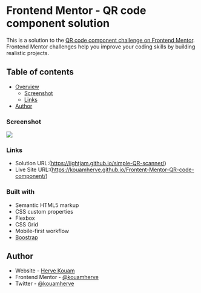 # Frontend Mentor - QR code component solution

This is a solution to the [QR code component challenge on Frontend Mentor](https://www.frontendmentor.io/challenges/qr-code-component-iux_sIO_H). Frontend Mentor challenges help you improve your coding skills by building realistic projects. 

## Table of contents

- [Overview](#overview)
  - [Screenshot](#screenshot)
  - [Links](#links)
- [Author](#author)

### Screenshot

![](./screenshot.jpg)

### Links

- Solution URL:(https://lightjam.github.io/simple-QR-scanner/)
- Live Site URL:(https://kouamherve.github.io/Frontent-Mentor-QR-code-component/)


### Built with

- Semantic HTML5 markup
- CSS custom properties
- Flexbox
- CSS Grid
- Mobile-first workflow
- [Boostrap](https://getbootstrap.com/)


## Author

- Website - [Herve Kouam](https://kouamherve.github.io/cv/)
- Frontend Mentor - [@kouamherve](https://www.frontendmentor.io/profile/kouamherve)
- Twitter - [@kouamherve](https://www.twitter.com/kouamherve)


